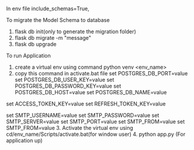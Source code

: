 In env file include_schemas=True,

To migrate the Model Schema to database
1. flask db init(only to generate the migration folder)
2. flask db migrate -m "message"
3. flask db upgrade


To run Application
1. create a virtual env using command python venv <env_name>
2. copy this command in activate.bat file
set POSTGRES_DB_PORT=value
set POSTGRES_DB_USER_KEY=value
set POSTGRES_DB_PASSWORD_KEY=value
set POSTGRES_DB_HOST=value
set POSTGRES_DB_NAME=value

set ACCESS_TOKEN_KEY=value
set REFRESH_TOKEN_KEY=value

set SMTP_USERNAME=value
set SMTP_PASSWORD=value
set SMTP_SERVER=value
set SMTP_PORT=value
set SMTP_FROM=value
set SMTP_FROM=value
3. Activate the virtual env using cd/env_name/Scripts/activate.bat(for window user)
4. python app.py (For application up)